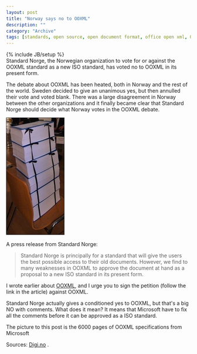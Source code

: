 ```yaml
--- 
layout: post 
title: "Norway says no to OOXML"
description: ""
category: "Archive"
tags: [standards, open source, open document format, office open xml, OOXML, odf, ISO]
---
```

{% include JB/setup %}  
Standard Norge, the Norwegian organization to vote for or against the OOXML standard as a new ISO standard, has voted no to OOXML in its present form.

The debate about OOXML has been heated, both in Norway and the rest of the world. Sweden decided to give an unanimous yes, but then annulled their vote and voted blank. There was a large disagreement in Norway between the other organizations and it finally became clear that Standard Norge should decide what Norway votes in the OOXML debate. 

<img src="/assets/img/blog/img3bb1ad086c4aaf14565ac0457ffbea19.jpg" alt="The OOXML specifications from Microsoft" class="img-responsive img-thumbnail img-rounded" />

A press release from Standard Norge: 

>Standard Norge is principally for a standard that  will give the users the best possible access to their old documents. However, we find to many weaknesses in OOXML to approve the document at hand as a proposal to a new ISO standard in its present form.

I wrote earlier about <a href="/2007/08/29/the-ooxml-problem/">OOXML</a>, and I urge you to sign the petition (follow the link in the article) against OOXML. 

Standard Norge actually gives a conditioned yes to OOXML, but that's a big NO with comments. What does it mean? It means that Microsoft have to fix all the comments before it can be approved as a ISO standard.

The picture to this post is the 6000 pages of OOXML specifications from Microsoft

Sources: <a href="http://digi.no">Digi.no</a> .
